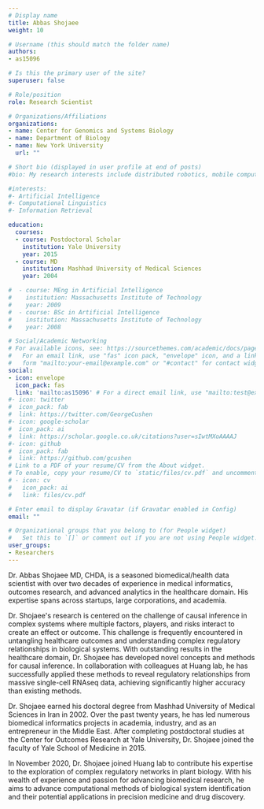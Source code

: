 ```yaml
---
# Display name
title: Abbas Shojaee
weight: 10

# Username (this should match the folder name)
authors:
- as15096

# Is this the primary user of the site?
superuser: false

# Role/position
role: Research Scientist

# Organizations/Affiliations
organizations:
- name: Center for Genomics and Systems Biology
- name: Department of Biology
- name: New York University
  url: ""

# Short bio (displayed in user profile at end of posts)
#bio: My research interests include distributed robotics, mobile computing and programmable matter.

#interests:
#- Artificial Intelligence
#- Computational Linguistics
#- Information Retrieval

education:
  courses:
  - course: Postdoctoral Scholar
    institution: Yale University
    year: 2015
  - course: MD
    institution: Mashhad University of Medical Sciences
    year: 2004

#  - course: MEng in Artificial Intelligence
#    institution: Massachusetts Institute of Technology
#    year: 2009
#  - course: BSc in Artificial Intelligence
#    institution: Massachusetts Institute of Technology
#    year: 2008

# Social/Academic Networking
# For available icons, see: https://sourcethemes.com/academic/docs/page-builder/#icons
#   For an email link, use "fas" icon pack, "envelope" icon, and a link in the
#   form "mailto:your-email@example.com" or "#contact" for contact widget.
social:
- icon: envelope
  icon_pack: fas
  link: 'mailto:as15096' # For a direct email link, use "mailto:test@example.org".
#- icon: twitter
#  icon_pack: fab
#  link: https://twitter.com/GeorgeCushen
#- icon: google-scholar
#  icon_pack: ai
#  link: https://scholar.google.co.uk/citations?user=sIwtMXoAAAAJ
#- icon: github
#  icon_pack: fab
#  link: https://github.com/gcushen
# Link to a PDF of your resume/CV from the About widget.
# To enable, copy your resume/CV to `static/files/cv.pdf` and uncomment the lines below.
# - icon: cv
#   icon_pack: ai
#   link: files/cv.pdf

# Enter email to display Gravatar (if Gravatar enabled in Config)
email: ""

# Organizational groups that you belong to (for People widget)
#   Set this to `[]` or comment out if you are not using People widget.
user_groups:
- Researchers
---
```


Dr. Abbas Shojaee MD, CHDA, is a seasoned biomedical/health data scientist with over two decades of experience in medical informatics, outcomes research, and advanced analytics in the healthcare domain. His expertise spans across startups, large corporations, and academia.

Dr. Shojaee's research is centered on the challenge of causal inference in complex systems where multiple factors, players, and risks interact to create an effect or outcome. This challenge is frequently encountered in untangling healthcare outcomes and understanding complex regulatory relationships in biological systems.
With outstanding results in the healthcare domain, Dr. Shojaee has developed novel concepts and methods for causal inference. In collaboration with colleagues at Huang lab, he has successfully applied these methods to reveal regulatory relationships from massive single-cell RNAseq data, achieving significantly higher accuracy than existing methods.

Dr. Shojaee earned his doctoral degree from Mashhad University of Medical Sciences in Iran in 2002. Over the past twenty years, he has led numerous biomedical informatics projects in academia, industry, and as an entrepreneur in the Middle East. After completing postdoctoral studies at the Center for Outcomes Research at Yale University, Dr. Shojaee joined the faculty of Yale School of Medicine in 2015.

In November 2020, Dr. Shojaee joined Huang lab to contribute his expertise to the exploration of complex regulatory networks in plant biology. With his wealth of experience and passion for advancing biomedical research, he aims to advance computational methods of biological system identification and their potential applications in precision medicine and drug discovery.
